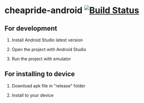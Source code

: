 # cheapride-android [![Build Status](https://travis-ci.org/litpuvn/cheapride-android.svg?branch=master)](https://travis-ci.org/litpuvn/cheapride-android)


## For development

1. Install Android Studio latest version

2. Open the project with Android Studio

3. Run the project with emulator


## For installing to device

1. Download apk file in "release" folder

2. Install to your device
